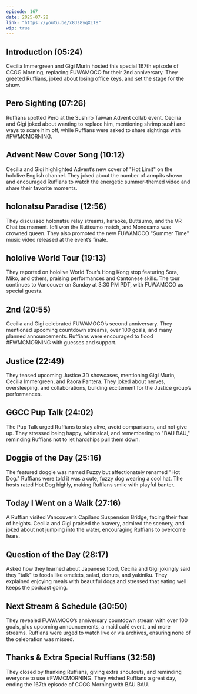 ```yaml
---
episode: 167
date: 2025-07-28
link: "https://youtu.be/x8Js8yqXLT8"
wip: true
---
```


## Introduction (05:24)

Cecilia Immergreen and Gigi Murin hosted this special 167th episode of CCGG Morning, replacing FUWAMOCO for their 2nd anniversary. They greeted Ruffians, joked about losing office keys, and set the stage for the show.

## Pero Sighting (07:26)

Ruffians spotted Pero at the Sushiro Taiwan Advent collab event. Cecilia and Gigi joked about wanting to replace him, mentioning shrimp sushi and ways to scare him off, while Ruffians were asked to share sightings with #FWMCMORNING.

## Advent New Cover Song (10:12)

Cecilia and Gigi highlighted Advent’s new cover of "Hot Limit" on the hololive English channel. They joked about the number of armpits shown and encouraged Ruffians to watch the energetic summer-themed video and share their favorite moments.

## holonatsu Paradise (12:56)

They discussed holonatsu relay streams, karaoke, Buttsumo, and the VR Chat tournament. Iofi won the Buttsumo match, and Monosama was crowned queen. They also promoted the new FUWAMOCO "Summer Time" music video released at the event’s finale.

## hololive World Tour (19:13)

They reported on hololive World Tour’s Hong Kong stop featuring Sora, Miko, and others, praising performances and Cantonese skills. The tour continues to Vancouver on Sunday at 3:30 PM PDT, with FUWAMOCO as special guests.

## 2nd (20:55)

Cecilia and Gigi celebrated FUWAMOCO’s second anniversary. They mentioned upcoming countdown streams, over 100 goals, and many planned announcements. Ruffians were encouraged to flood #FWMCMORNING with guesses and support.

## Justice (22:49)

They teased upcoming Justice 3D showcases, mentioning Gigi Murin, Cecilia Immergreen, and Raora Pantera. They joked about nerves, oversleeping, and collaborations, building excitement for the Justice group’s performances.

## GGCC Pup Talk (24:02)

The Pup Talk urged Ruffians to stay alive, avoid comparisons, and not give up. They stressed being happy, whimsical, and remembering to "BAU BAU," reminding Ruffians not to let hardships pull them down.

## Doggie of the Day (25:16)

The featured doggie was named Fuzzy but affectionately renamed "Hot Dog." Ruffians were told it was a cute, fuzzy dog wearing a cool hat. The hosts rated Hot Dog highly, making Ruffians smile with playful banter.

## Today I Went on a Walk (27:16)

A Ruffian visited Vancouver’s Capilano Suspension Bridge, facing their fear of heights. Cecilia and Gigi praised the bravery, admired the scenery, and joked about not jumping into the water, encouraging Ruffians to overcome fears.

## Question of the Day (28:17)

Asked how they learned about Japanese food, Cecilia and Gigi jokingly said they "talk" to foods like omelets, salad, donuts, and yakiniku. They explained enjoying meals with beautiful dogs and stressed that eating well keeps the podcast going.

## Next Stream & Schedule (30:50)

They revealed FUWAMOCO’s anniversary countdown stream with over 100 goals, plus upcoming announcements, a maid café event, and more streams. Ruffians were urged to watch live or via archives, ensuring none of the celebration was missed.

## Thanks & Extra Special Ruffians (32:58)

They closed by thanking Ruffians, giving extra shoutouts, and reminding everyone to use #FWMCMORNING. They wished Ruffians a great day, ending the 167th episode of CCGG Morning with BAU BAU.
